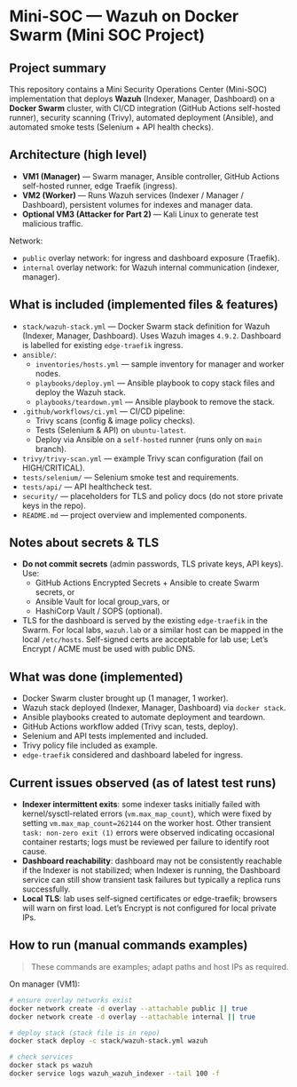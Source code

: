 # Mini-SOC — Wazuh on Docker Swarm (Mini SOC Project)

## Project summary
This repository contains a Mini Security Operations Center (Mini-SOC) implementation that deploys **Wazuh** (Indexer, Manager, Dashboard) on a **Docker Swarm** cluster, with CI/CD integration (GitHub Actions self-hosted runner), security scanning (Trivy), automated deployment (Ansible), and automated smoke tests (Selenium + API health checks).

## Architecture (high level)
- **VM1 (Manager)** — Swarm manager, Ansible controller, GitHub Actions self-hosted runner, edge Traefik (ingress).
- **VM2 (Worker)** — Runs Wazuh services (Indexer / Manager / Dashboard), persistent volumes for indexes and manager data.
- **Optional VM3 (Attacker for Part 2)** — Kali Linux to generate test malicious traffic.

Network:
- `public` overlay network: for ingress and dashboard exposure (Traefik).
- `internal` overlay network: for Wazuh internal communication (indexer, manager).

## What is included (implemented files & features)
- `stack/wazuh-stack.yml` — Docker Swarm stack definition for Wazuh (Indexer, Manager, Dashboard). Uses Wazuh images `4.9.2`. Dashboard is labelled for existing `edge-traefik` ingress.
- `ansible/`:
  - `inventories/hosts.yml` — sample inventory for manager and worker nodes.
  - `playbooks/deploy.yml` — Ansible playbook to copy stack files and deploy the Wazuh stack.
  - `playbooks/teardown.yml` — Ansible playbook to remove the stack.
- `.github/workflows/ci.yml` — CI/CD pipeline:
  - Trivy scans (config & image policy checks).
  - Tests (Selenium & API) on `ubuntu-latest`.
  - Deploy via Ansible on a `self-hosted` runner (runs only on `main` branch).
- `trivy/trivy-scan.yml` — example Trivy scan configuration (fail on HIGH/CRITICAL).
- `tests/selenium/` — Selenium smoke test and requirements.
- `tests/api/` — API healthcheck test.
- `security/` — placeholders for TLS and policy docs (do not store private keys in the repo).
- `README.md` — project overview and implemented components.

## Notes about secrets & TLS
- **Do not commit secrets** (admin passwords, TLS private keys, API keys). Use:
  - GitHub Actions Encrypted Secrets + Ansible to create Swarm secrets, or
  - Ansible Vault for local group_vars, or
  - HashiCorp Vault / SOPS (optional).
- TLS for the dashboard is served by the existing `edge-traefik` in the Swarm. For local labs, `wazuh.lab` or a similar host can be mapped in the local `/etc/hosts`. Self-signed certs are acceptable for lab use; Let’s Encrypt / ACME must be used with public DNS.

## What was done (implemented)
- Docker Swarm cluster brought up (1 manager, 1 worker).
- Wazuh stack deployed (Indexer, Manager, Dashboard) via `docker stack`.
- Ansible playbooks created to automate deployment and teardown.
- GitHub Actions workflow added (Trivy scan, tests, deploy).
- Selenium and API tests implemented and included.
- Trivy policy file included as example.
- `edge-traefik` considered and dashboard labeled for ingress.

## Current issues observed (as of latest test runs)
- **Indexer intermittent exits**: some indexer tasks initially failed with kernel/sysctl-related errors (`vm.max_map_count`), which were fixed by setting `vm.max_map_count=262144` on the worker host. Other transient `task: non-zero exit (1)` errors were observed indicating occasional container restarts; logs must be reviewed per failure to identify root cause.
- **Dashboard reachability**: dashboard may not be consistently reachable if the Indexer is not stabilized; when Indexer is running, the Dashboard service can still show transient task failures but typically a replica runs successfully.
- **Local TLS**: lab uses self-signed certificates or edge-traefik; browsers will warn on first load. Let’s Encrypt is not configured for local private IPs.

## How to run (manual commands examples)
> These commands are examples; adapt paths and host IPs as required.

On manager (VM1):
```bash
# ensure overlay networks exist
docker network create -d overlay --attachable public || true
docker network create -d overlay --attachable internal || true

# deploy stack (stack file is in repo)
docker stack deploy -c stack/wazuh-stack.yml wazuh

# check services
docker stack ps wazuh
docker service logs wazuh_wazuh_indexer --tail 100 -f

